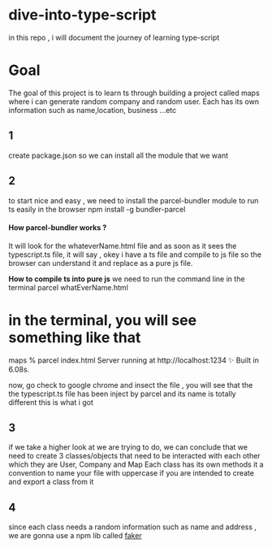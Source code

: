 # dive-into-type-script

in this repo , i will document the journey of learning type-script

<h1>Goal</h1>
The goal of this project is to learn ts through building a project called maps where i can generate random company and random user. Each has its own information such as name,location, business ...etc

<h2>1</h2> create package.json so we can install all the module that we want

<h2>2</h2>
to start nice and easy , we need to install the parcel-bundler module to run ts easily in the browser 
<bold>npm install -g bundler-parcel </bold>

<h4>How parcel-bundler works ? </h4>
It will look for the whateverName.html file and as soon as it sees the typescript.ts file, it will say , okey i have a ts file and compile to js file so the browser can understand it and replace as a pure js file.

<strong>How to compile ts into pure js</strong>
we need to run the command line in the terminal
parcel whatEverName.html

# in the terminal, you will see something like that

maps % parcel index.html
Server running at http://localhost:1234
✨ Built in 6.08s.

now, go check to google chrome and insect the file , you will see that the the typescript.ts file has been inject by parcel and its name is totally different
this is what i got

<script type="text/javascript" src="chrome-extension://aalppolilappfakpmdfdkpppdnhpgifn/installHook.js"></script>

<h2>3</h2>
if we take a higher look at we are trying to do, we can conclude that we need to create 3 classes/objects that need to be interacted with each other which they are User, Company and Map
Each class has its own methods
it a convention to name your file with uppercase if you are intended to create and export a class from it

<h2>4</h2>
since each class needs a random information such as name and address , we are gonna use a npm lib called <a
style={"font-size:1.8rem; color:purple"} href="https://www.npmjs.com/package/faker">faker</a>
